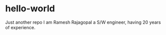 # hello-world
Just another repo
I am Ramesh Rajagopal
a S/W engineer, having 20 years of experience.
